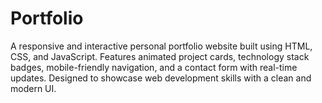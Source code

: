 # Portfolio
A responsive and interactive personal portfolio website built using HTML, CSS, and JavaScript. Features animated project cards, technology stack badges, mobile-friendly navigation, and a contact form with real-time updates. Designed to showcase web development skills with a clean and modern UI.
